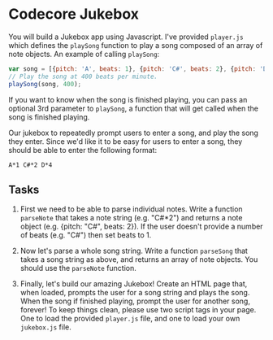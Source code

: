 # Codecore Jukebox

You will build a Jukebox app using Javascript. I've provided `player.js` which defines the `playSong` function to play a song composed of an array of note objects. An example of calling `playSong`:

```javascript
var song = [{pitch: 'A', beats: 1}, {pitch: 'C#', beats: 2}, {pitch: 'D', beats: 4}];
// Play the song at 400 beats per minute.
playSong(song, 400);
```

If you want to know when the song is finished playing, you can pass an optional 3rd parameter to `playSong`, a function that will get called when the song is finished playing.

Our jukebox to repeatedly prompt users to enter a song, and play the song they enter. Since we'd like it to be easy for users to enter a song, they should be able to enter the following format:

```
A*1 C#*2 D*4
```

## Tasks

1. First we need to be able to parse individual notes. Write a function `parseNote` that takes a note string (e.g. "C#*2") and returns a note object (e.g. {pitch: "C#", beats: 2}). If the user doesn't provide a number of beats (e.g. "C#") then set beats to 1.

2. Now let's parse a whole song string. Write a function `parseSong` that takes a song string as above, and returns an array of note objects. You should use the `parseNote` function.

3. Finally, let's build our amazing Jukebox! Create an HTML page that, when loaded, prompts the user for a song string and plays the song. When the song if finished playing, prompt the user for another song, forever! To keep things clean, please use two script tags in your page. One to load the provided `player.js` file, and one to load your own `jukebox.js` file.